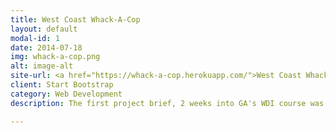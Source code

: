 ```yaml
---
title: West Coast Whack-A-Cop
layout: default
modal-id: 1
date: 2014-07-18
img: whack-a-cop.png
alt: image-alt
site-url: <a href="https://whack-a-cop.herokuapp.com/">West Coast Whack a Cop</a>
client: Start Bootstrap
category: Web Development
description: The first project brief, 2 weeks into GA's WDI course was to make a game, coding in vanilla JS. I wanted my game to be comical and tongue-in-cheek, so I played on my love of old-school West Coast Hip hop and just had fun with it.

---
```

